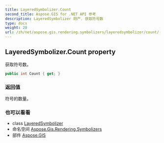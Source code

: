 ```yaml
---
title: LayeredSymbolizer.Count
second_title: Aspose.GIS for .NET API 参考
description: LayeredSymbolizer 财产. 获取符号数
type: docs
weight: 20
url: /zh/net/aspose.gis.rendering.symbolizers/layeredsymbolizer/count/
---
```

## LayeredSymbolizer.Count property

获取符号数。

```csharp
public int Count { get; }
```

### 返回值

符号的数量。

### 也可以看看

* class [LayeredSymbolizer](../)
* 命名空间 [Aspose.Gis.Rendering.Symbolizers](../../layeredsymbolizer/)
* 部件 [Aspose.GIS](../../../)


